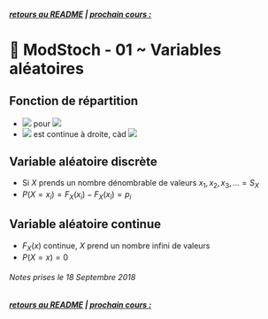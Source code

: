 ##### [retours au README](./README.md) | [prochain cours : ](./)

# 🎲 ModStoch - 01 ~ Variables aléatoires

## Fonction de répartition

- ![](https://latex.codecogs.com/gif.latex?\small&space;F_X(x)=P(X\leq&space;x)=P(A)) pour ![](https://latex.codecogs.com/gif.latex?\small&space;A=\{\zeta\in\Omega:X(\zeta)\leq&space;x\})
- ![](https://latex.codecogs.com/gif.latex?\small&space;F_X(x)) est continue à droite, càd ![](https://latex.codecogs.com/gif.latex?\small&space;F_X(x)=\lim_{\epsilon\rightarrow&space;0}F(x)(x+\epsilon)=F_x(x^+))

## Variable aléatoire discrète

- Si $X$ prends un nombre dénombrable de valeurs ${x_1, x_2, x_3, ...}=S_X$
- $P(X=x_i)=F_X(x_i)-F_X(x_\bar{i})=p_i$

## Variable aléatoire continue

- $F_X(x)$ continue, $X$ prend un nombre infini de valeurs
- $P(X=x)=0$

###### Notes prises le 18 Septembre 2018

##### [retours au README](./README.md) | [prochain cours : ](./)

